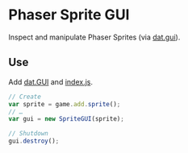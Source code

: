 # Phaser Sprite GUI

Inspect and manipulate Phaser Sprites (via [dat.gui](https://github.com/dataarts/dat.gui)).

## Use

Add [dat.GUI](https://github.com/dataarts/dat.gui) and [index.js](index.js).

```javascript
// Create
var sprite = game.add.sprite();
// …
var gui = new SpriteGUI(sprite);

// Shutdown
gui.destroy();
```
